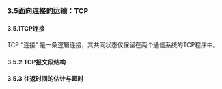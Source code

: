 ### 3.5面向连接的运输：TCP

#### 3.5.1TCP连接

TCP “连接” 是一条逻辑连接，其共同状态仅保留在两个通信系统的TCP程序中。

#### 3.5.2 TCP报文段结构

#### 3.5.3 往返时间的估计与超时